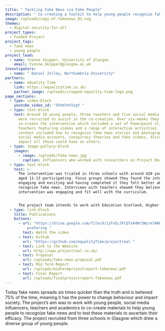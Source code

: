 ```yaml
---
title: " Tackling Fake News via Fake People"
description: " Co-creating a toolkit to help young people recognise fake news"
image: /uploads/copy-of-fakenews_01.svg
themes:
  - digital-security-for-all
project_types:
  - Funded Project
project_tags:
  - fake news
  - young people
project_lead:
  - name: Yvonne Skipper, University of Glasgow
    email: Yvonne.Skipper@glasgow.ac.uk
investigators:
  - name: " Daniel Jolley, Northumbria University"
partners:
  - name: eQuality Time
    link: https://equalitytime.co.uk/
    partner_image: /uploads/cropped-equality-time-logo.png
page_sections:
  - type: video-block
    youtube_video_id: "5VVm7mYXzgY "
  - type: text-block
    text: Around 18 young people, three teachers and five social media influencers
      were recruited to assist in the co-creation. Over six-weeks they worked to
      co-create the intervention which included a set of Powerpoint slides for
      teachers featuring videos and a range of interactive activities. Course
      content included how to recognize fake news stories and photographs, fake
      social media accounts, conspiracy theories and fake videos, discussing the
      impact all these could have on others.
  - type: image-gallery-block
    images:
      - image: /uploads/fake-news.jpg
        caption: Influencers who worked with researchers on Project Real
  - type: text-block
    text: >-
      The intervention was trialed in three schools with around 420 young people
      aged 11-13 participating. Focus groups showed they found the intervention
      engaging and exciting and having completed it they felt better able to
      recognize fake news. Interviews with teachers showed they believed the
      intervention was engaging and fit well with the curriculum. 


      The project team intends to work with Education Scotland, Higher Horizons and the National Teaching Forum to advertise the materials and work with parents to help them learn more about fake news. They write an article for TES magazine on [How schools can teach pupils to spot fake news.](https://www.tes.com/magazine/news/general/how-schools-can-teach-pupils-spot-fake-news)
  - type: link-block
    title: Publications
    buttons:
      - url: "https://drive.google.com/file/d/1zFxEcJFCQTx84Nr5Wzre7AWO3aZ11J94/view?us\
          p=sharing "
        text: Watch the video
      - text: Github
        url: "https://github.com/equalityTime/projectreal "
      - text: Link to the Website
        url: http://www.projectreal.co.uk/
      - text: Proposal
        url: /uploads/fake-news-proposal.pdf
      - text: Mid Term Report
        url: /uploads/midtermprojectreport-fakenews.pdf
      - text: Final Report
        url: /uploads/finalprojectreport-fakenews.pdf
---
```

Today fake news spreads six times quicker than the truth and is believed 75% of the time, meaning it has the power to change behaviour and impact society. The project’s aim was to work with young people, social media influencers, teachers and academics to co-create materials to help young people to recognize fake news and to test these materials to ascertain their efficacy. The project recruited from three schools in Glasgow which drew a diverse group of young people.